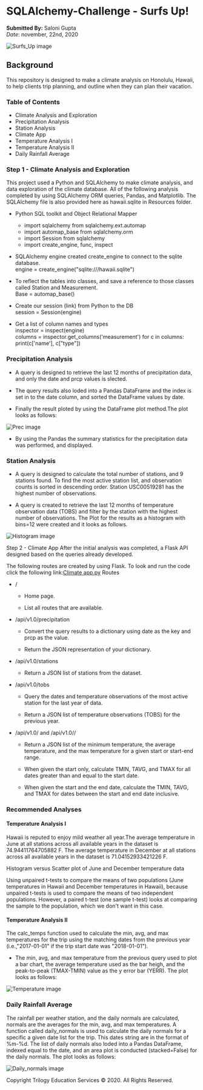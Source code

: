 # SQLAlchemy-Challenge - Surfs Up!
**Submitted By:** Saloni Gupta\
_Date_: november, 22nd, 2020 

![Surfs_Up image](./Images/surfsup.png)

## Background
This repository is designed to make a climate analysis on Honolulu, Hawaii, to help clients trip planning, and outline when they can plan their vacation.

### Table of Contents
- Climate Analysis and Exploration
- Precipitation Analysis
- Station Analysis
- Climate App
- Temperature Analysis I
- Temperature Analysis II
- Daily Rainfall Average

### Step 1 - Climate Analysis and Exploration
This project used a Python and SQLAlchemy to make climate analysis, and data exploration of the climate database. All of the following analysis completed by using SQLAlchemy ORM queries, Pandas, and Matplotlib. The SQLAlchemy file is also provided here as hawaii.sqlite in Resources folder.

- Python SQL toolkit and Object Relational Mapper
  - import sqlalchemy from sqlalchemy.ext.automap </br>
  - import automap_base from sqlalchemy.orm </br>
  - import Session from sqlalchemy </br>
  - import create_engine, func, inspect </br>

- SQLAlchemy engine created create_engine to connect to the sqlite database. </br>
engine = create_engine("sqlite:///hawaii.sqlite") </br>
- To reflect the tables into classes, and save a reference to those classes called Station and Measurement. </br>
Base = automap_base()</br>
- Create our session (link) from Python to the DB </br>
session = Session(engine) </br>
- Get a list of column names and types </br>
inspector = inspect(engine) </br>
columns = inspector.get_columns('measurement') for c in columns: print(c['name'], c["type"]) </br>

### Precipitation Analysis
- A query is designed to retrieve the last 12 months of precipitation data, and only the date and prcp values is slected.

- The query results also loded into a Pandas DataFrame and the index is set in to the date column, and sorted the DataFrame values by date.

- Finally the result ploted by using the DataFrame plot method.The plot looks as follows:

![Prec image](./Images/Precipitation_Plot.png)

- By using the Pandas the summary statistics for the precipitation data was performed, and displayed.

### Station Analysis
- A query is designed to calculate the total number of stations, and 9 stations found. To find the most active station list, and observation counts is sorted in descending order. Station USC00519281 has the highest number of observations.

- A query is created to retrieve the last 12 months of temperature observation data (TOBS) and filter by the station with the highest number of observations. The Plot for the results as a histogram with bins=12 were created and it looks as follows.

![Histogram image](./Images/temp_vs_frequency.png)

Step 2 - Climate App
After the initial analysis was completed, a Flask API designed based on the queries already developed.

The following routes are created by using Flask. To look and run the code click the following link:[Climate app.py](./app.py)
Routes
- /

  - Home page.

  - List all routes that are available.

- /api/v1.0/precipitation

   - Convert the query results to a dictionary using date as the key and prcp as the value.

   - Return the JSON representation of your dictionary.

- /api/v1.0/stations

   - Return a JSON list of stations from the dataset.
   
- /api/v1.0/tobs

   - Query the dates and temperature observations of the most active station for the last year of data.

   - Return a JSON list of temperature observations (TOBS) for the previous year.

- /api/v1.0/<start> and /api/v1.0/<start>/<end>

   - Return a JSON list of the minimum temperature, the average temperature, and the max temperature for a given start or start-end range.

   - When given the start only, calculate TMIN, TAVG, and TMAX for all dates greater than and equal to the start date.

   - When given the start and the end date, calculate the TMIN, TAVG, and TMAX for dates between the start and end date inclusive.

### Recommended Analyses
#### Temperature Analysis I
Hawaii is reputed to enjoy mild weather all year.The average temperature in June at all stations across all available years in the dataset is 74.94411764705882 F. The average temperature in December at all stations across all available years in the dataset is 71.04152933421226 F.

Histogram versus Scatter plot of June and December temperature data

Using unpaired t-tests to compare the means of two populations (June temperatures in Hawaii and December temperatures in Hawaii), because unpaired t-tests is used to compare the means of two independent populations. However, a paired t-test (one sample t-test) looks at comparing the sample to the population, which we don't want in this case.

#### Temperature Analysis II
The calc_temps function used to calculate the min, avg, and max temperatures for the trip using the matching dates from the previous year (i.e.,"2017-01-01" if the trip start date was "2018-01-01").

- The min, avg, and max temperature from the previous query used to plot a bar chart, the average temperature used as the bar heigh, and the peak-to-peak (TMAX-TMIN) value as the y error bar (YERR). The plot looks as follows: 

![Temperature image](./Images/trip_avg_temp.png)

### Daily Rainfall Average
The rainfall per weather station, and the daily normals are calculated, normals are the averages for the min, avg, and max temperatures. A function called daily_normals is used to calculate the daily normals for a specific a given date list for the trip. This dates string are in the format of %m-%d. The list of daily normals also loded into a Pandas DataFrame, indexed equal to the date, and an area plot is conducted (stacked=False) for the daily normals. The plot looks as follows:

![Daily_normals image](./Images/dailynormarea.png)

Copyright
Trilogy Education Services © 2020. All Rights Reserved.
 
